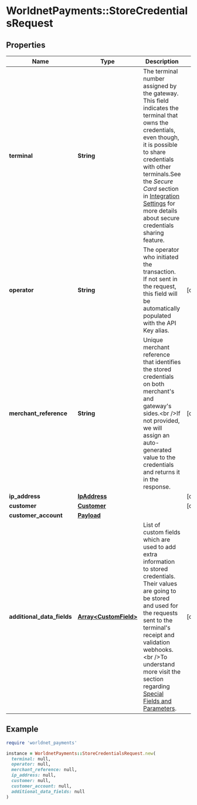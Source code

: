 # WorldnetPayments::StoreCredentialsRequest

## Properties

| Name | Type | Description | Notes |
| ---- | ---- | ----------- | ----- |
| **terminal** | **String** | The terminal number assigned by the gateway. This field indicates the terminal that owns the credentials, even though, it is possible to share credentials with other terminals.See the *Secure Card* section in [Integration Settings](https://docs.worldnettps.com/doku.php?id&#x3D;developer:important_integration_settings) for more details about secure credentials sharing feature. |  |
| **operator** | **String** | The operator who initiated the transaction. If not sent in the request, this field will be automatically populated with the API Key alias. | [optional] |
| **merchant_reference** | **String** | Unique merchant reference that identifies the stored credentials on both merchant&#39;s and gateway&#39;s sides.&lt;br /&gt;If not provided, we will assign an auto-generated value to the credentials and returns it in the response. | [optional] |
| **ip_address** | [**IpAddress**](IpAddress.md) |  | [optional] |
| **customer** | [**Customer**](Customer.md) |  | [optional] |
| **customer_account** | [**Payload**](Payload.md) |  |  |
| **additional_data_fields** | [**Array&lt;CustomField&gt;**](CustomField.md) | List of custom fields which are used to add extra information to stored credentials. Their values are going to be stored and used for the requests sent to the terminal&#39;s receipt and validation webhooks.&lt;br /&gt;To understand more visit the section regarding [Special Fields and Parameters](https://docs.worldnettps.com/doku.php?id&#x3D;developer:api_specification:special_fields_and_parameters). | [optional] |

## Example

```ruby
require 'worldnet_payments'

instance = WorldnetPayments::StoreCredentialsRequest.new(
  terminal: null,
  operator: null,
  merchant_reference: null,
  ip_address: null,
  customer: null,
  customer_account: null,
  additional_data_fields: null
)
```

